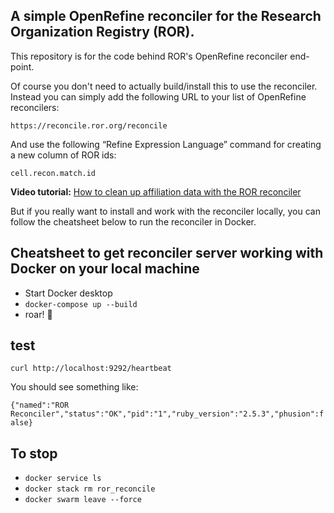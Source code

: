 ## A simple OpenRefine reconciler for the Research Organization Registry (ROR).

This repository is for the code behind ROR's OpenRefine reconciler end-point.

Of course you don't need to actually build/install this to use the reconciler. Instead you can simply add the following URL to your list of OpenRefine reconcilers:

`https://reconcile.ror.org/reconcile`

And use the following “Refine Expression Language” command for creating a new column of ROR ids:

`cell.recon.match.id`

**Video tutorial:** [How to clean up affiliation data with the ROR reconciler](https://www.youtube.com/watch?v=woJiFHBmRCE)

But if you really want to install and work with the reconciler locally, you can follow the cheatsheet below to run the reconciler in Docker.

## Cheatsheet to get reconciler server working with Docker on your local machine

- Start Docker desktop
- `docker-compose up --build`
- roar! 🦁

## test

`curl http://localhost:9292/heartbeat`

You should see something like:

`{"named":"ROR Reconciler","status":"OK","pid":"1","ruby_version":"2.5.3","phusion":false}`

## To stop

- `docker service ls`
- `docker stack rm ror_reconcile`
- `docker swarm leave --force`
